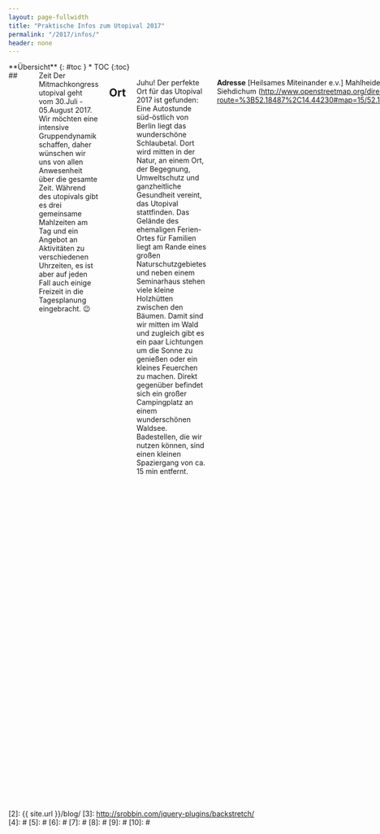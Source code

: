 ```yaml
---
layout: page-fullwidth
title: "Praktische Infos zum Utopival 2017"
permalink: "/2017/infos/"
header: none
---
```

<div class="row">
<div class="medium-4 medium-push-8 columns" markdown="1">
<div class="panel radius" markdown="1">
**Übersicht**
{: #toc }
*  TOC
{:toc}
</div>
</div><!-- /.medium-4.columns -->



<div class="medium-8 medium-pull-4 columns" markdown="1">
## <i class="fa fa-clock-o"></i> Zeit
Der Mitmachkongress utopival geht vom 30.Juli - 05.August 2017. Wir möchten eine intensive Gruppendynamik schaffen, daher wünschen wir uns von allen Anwesenheit über die gesamte Zeit. Während des utopivals gibt es drei gemeinsame Mahlzeiten am Tag und ein Angebot an Aktivitäten zu verschiedenen Uhrzeiten, es ist aber auf jeden Fall auch einige Freizeit in die Tagesplanung eingebracht. 😉

## <i class="fa fa-location-arrow"></i> Ort
Juhu! Der perfekte Ort für das Utopival 2017 ist gefunden: Eine Autostunde süd-östlich von Berlin liegt das wunderschöne Schlaubetal. Dort wird mitten in der Natur, an einem Ort, der Begegnung, Umweltschutz und ganzheitliche Gesundheit vereint, das Utopival stattfinden. Das Gelände des ehemaligen Ferien-Ortes für Familien liegt am Rande eines großen Naturschutzgebietes und neben einem Seminarhaus stehen viele kleine Holzhütten zwischen den Bäumen. Damit sind wir mitten im Wald und zugleich gibt es ein paar Lichtungen um die Sonne zu genießen oder ein kleines Feuerchen zu machen. Direkt gegenüber befindet sich ein großer Campingplatz an einem wunderschönen Waldsee. Badestellen, die wir nutzen können, sind einen kleinen Spaziergang von ca. 15 min entfernt.

**Adresse**
[Heilsames Miteinander e.v.]
Mahlheide 1, 15890 Siehdichum
(http://www.openstreetmap.org/directions?route=%3B52.18487%2C14.44230#map=15/52.1864/14.4423)

### Anfahrt

####Trampen
Wenn du trampst, kannst du über den Berliner Ring(A10)  westlich auf die A12 fahren und an der Ausfahrt 7 "Müllrose" aussteigen und der L37 bis Mixdorf oder Schernsdorf zu folgen. In Mixdorf links Richtung Schernsdorf abbiegen - es sind noch ca. 3,4km. Wenn du über Schernsdorf kommst, biegst du dort rechts ab, es sind noch 1,8km.

####Bahn
Mit der Bahn fährst du mit dem RE1 bis Frankfurt(Oder) und anschließend mit dem NEB Richtung Königs Wusterhausen bis Mixdorf. Anschließend ist ein Fußweg von ca. 1km bis ins Dorf. Dort fährt der A400-Bus 3 (!) Mal sonntäglich bis "Siehdichum, Schernsdorf Schervenzsee".
Abfahrtzeiten in Mixdorf, Dorf sind: 10.40 Uhr, 15.27 Uhr, 17.27 Uhr.
Wenn du fit zu Fuße bist, sind es noch 3,4km bis zum Ort, folge der Straße Richtung Schernsdorf.
Am Vormittag ist auch eine Anreise über Mixdorf möglich. Bei deiner Suche kannst du "Siehdichum, Schernsdorf Schervenzsee" eingeben.
Bildet Bahngemeinschaften und teilt euch ein Berlin Brandenburg-Ticket (29 Euro durch Anzahl der Personen, gilt für bis zu 5 Personen). Das Ticket gilt auch im Bus.

## <i class="fa fa-bed"></i> Unterbringung
Wir werden mit unseren Zelten versteckt unter den vielen Bäumen auf dem weichen Waldboden ein kleines Wald-Dorf der Utopie errichten. Menschen, die aus irgendeinem Grund nicht Zelten können oder wollen, können sich bei uns gerne melden. Dann werden wir versuchen ein-zwei Schlaflager in den Hütten einzurichten.

<img src="/images/zelte.jpg" alt="">

## <i class="fa fa-spoon"></i> Verpflegung
Mit Stolz können wir hier schreiben: Für sämtliche Teilnehmenden gibt es für die volle Zeit des Kongresses geldfreie, vegane Vollverpflegung! Wir bereiten gemeinsam drei Mahlzeiten am Tag, in denen auch auf Allergien, Unverträglichkeiten und besondere Wünsche konkret Rücksicht genommen werden kann. Die Mahlzeiten für 6 Tage für 130 Menschen werden sich zusammenstellen aus geretteten und gespendeten, großteils biologischen Lebensmitteln, die wir mit Mühe und Liebe über Monate zusammenorganisieren und bei deren Zubereitung vor Ort unsere Köch*innen von allen Teilnehmenden unterstützt werden.
Das gemeinsame Kochen und Schnibbeln ist einer der wichtigen Mitmachaspekte dieses Mitmachkongresses und fördert neben dem Gruppengefühl auch die Wertschätzung für die luxuriösen Köstlichkeiten, die wir genießen werden – und macht außerdem einfach Spaß! Die besten Gespräche sind bis jetzt fast immer beim Schnibbeln entstanden 😀

<img src="/images/mampf.jpg" style="height:300px">

## <i class="fa fa-shower"></i> Sanitäre Anlagen
Es wird richtig luxuriöse Kompost-Toiletten modernster Bauweise geben. Außerdem haben wir ein paar Außenduschen, die uns bei Sonnenschein vermutlich sogar mit warmen Wasser verwöhnen können und der See ist wie eine riesige Badewanne für alle. Da das Wasser direkt in den Waldboden fließt haben wir die dringende Bitte an alle AUSSCHLIESSLICH (!) ökologisch abbaubares Shampoo und Duschgel oder ökologisch abbaubare Seife, sowie Zahnpasta zu verwenden!

## <i class="fa fa-fire"></i> Feuer
Aufgrund des sehr trockenen Waldbodens, all den Bäumen und der höchsten Waldbrandstufe müssen wir mit offenem Feuer sehr sehr vorsichtig sein. Dennoch wird es eine gut abgesicherte Feuerstelle geben, an der wir unsere Gitarren und Liederbücher auspacken oder uns einfach nur von den magischen Flammen verzaubern lassen können. Abseits von gekennzeichneten Stellen wollen wir jedoch das Brandrisiko eindämmen und deswegen auf Kerzen, Fackeln, Feuerpois, Zigaretten, … verzichten. Wir bitten alle sich daran unbedingt zu halten.
Jedoch dürfen sehr gern alle Arten von elektrischem Licht mitgebracht werden (Lichtpois, LED-Lämpchen, Taschenlampen...)

## Tiere
Falls du nicht-menschliche Begleiter*innen hast, die nicht Zuhause bleiben können, wäre es wichtig uns darüber zu informieren. Es gibt bereits zwei andere Hunde auf dem Gelände und wir werden versuchen Orte und Möglichkeiten zu finden mit denen sich alle wohlfühlen und wir niemanden ausschließen müssen.

## Drogenfrei
Wir wollen während dieser sechs Tage unseren Fokus auf intensiven zwischenmenschlichen Austausch und auf gemeinsame Erfahrungen legen und möchten dafür auf dem Gelände einen möglichst drogenfreien Raum schaffen, in dem sich keine durch Drogen bedingten Barrieren für Menschen ergeben. Es geht dabei auch um ein Gefühl der Sicherheit und Echtheit, welches durch Drogen in vielen Kontexten eingeschränkt werden kann. Kaffee, Tee, Schokolade, Zucker oder Ähnliches schließen wir da nicht mit ein, und falls du rauchen oder ein Bier trinken willst, darfst du das auch, aber dann bitte einfach außerhalb des Geländes. Oder vielleicht ist es ja sogar interessant dich an diesen sechs Tagen ganz davon zu lösen?
Wir hoffen auf dein Verständnis!

## Technische Geräte
Du bist eingeladen, für die Zeit des utopivals alle technischen Geräte zu pausieren und sofern du dich wohl damit fühlst alle nicht benötigten Handys, Laptops, Smartphones, Tabletts, Kameras und was es noch alles gibt zuhause zu lassen. Der Empfang ist sowieso nicht so gut und es taucht sich viel schöner in eine utopival Blase ein, wenn du nicht zur Hälfte in der 'Außenwelt' steckst. 😉
Wertgegenstände können bei uns im Teamraum eingeschlossen werden.

## Kinder
Liebe Eltern und Kinder, das utopival ist als Ort und Event für alle Altersstufen offen und wir freuen uns sehr auf alle. Tragt gerne eure Fragen, Bedürfnisse und Wünsche an uns heran!

## Awareness
Es wird auf dem utopival ein Awarenessteam geben.
Unter Awareness verstehen wir ein machtkritisches Bewusstsein für die eigene Position sowie ein Bewusstsein dafür, in zu verändernden und veränderbaren Strukturen zu stecken – In welchen Situationen bin ich selbst privilegiert und wie kann ich das vielleicht ändern? Unsere gesellschaftliche Position wird von strukturellen Machtverhältnissen mitbestimmt. Menschen, die gesellschaftlich privilegiert sind, haben es häufig(!) leichter; andere, die öfter Diskriminierung erleben, haben es häufig(!) schwerer. Die unterschiedliche Positioniertheit muss sichtbar gemacht werden, wenn eine Veranstaltung möglichst angenehm für alle Beteiligten ablaufen soll. Awareness versucht, das Bewusstsein für individuelle und strukturelle Ungleichheiten zu schärfen und produktiv mit diesen umzugehen. Awareness-Arbeit hat also das Ziel, mit und für alle Beteiligten diskriminierungsfreie(re) und somit sozial-gerechtere Räume herzustellen.
Awareness ist für uns außerdem eine Voraussetzung für den eigenen Handlungsspielraum: Erst wenn ich mir über etwas bewusst bin, kann ich ein Problem beheben. Konkret bedeutet das für uns auch, Achtsamkeit und Zuhören bei Bedürfnissen anderer auf dem utopival zu fördern. Achtsamkeit kann im direkten Austausch stattfinden. Du kannst Dich selbst fragen, was Du brauchst, um Dich wohl zu fühlen. Sich über eigene Bedürfnisse bewusst zu werden und diese transparent zu kommunizieren, kann ein erster Schritt sein.
Wir freuen uns darauf mit euch gemeinsam auf dem utopival eine angenehme Atmosphäre zu schaffen, in der sich Jede*r wohlfühlen kann! 🙂

## Eigene Haftung
Die Teilnahme am utopival findet auf rechtlicher Ebene auf eigene Verantwortung statt, wir vom Orgateam können nicht haften.

## Mitbringliste
- Zelt und/oder Hängematte, Schlafsack, Isomatte
- Stirnlampe oder Taschenlampe
- Kerzen
- Trinkflaschen
- Teller/Schüsseln (Ein bisschen was haben wir auch da, falls es wer vergisst)
- warme und regenfeste Kleidung für alle Fälle
- Handtuch, Badesachen

#### wobei wir noch eure Hilfe brauchen
- erste Hilfe Material
- bitte jede\*r eine Rolle Toilettenpapier
- bitte jede\*r ein paar Müllsäcke (gelber Sack)

#### Außerdem gerne
- Jonglagezeug
- Musikinstrumente
- Slacklines
- Yogamatte
- Kinderschminke, Henna, Knüpfbändchen o.ä.
- Zu Verschenkendes für die Verschenke-Ecke
- "aufbereitetes Wissen" (wenn ihr euer Shampoo selber macht: Rezept dazu, etc.)
- Deko fürs Gelände
- Insektenspray
- Bücher zum gegenseitigen vorlesen und drüber diskutieren
- Beitragidee für Open Stages (Texte, Gedichte, Geschichten, Lieder...)
- Fragen zu denen ihr euch austauschen wollt
- Fantastische Laune, Ideen und alles, was du sonst noch so zum Wohlfühlen brauchst

#### Was gern zuhause bleiben darf
- Nicht-ökologisches Duschgel und Shampoo
- Technische Geräte aller Art und Drogen, sofern du Lust hast in dieser Woche frei davon zu sein (und wenn dann 'körpereigenen Rausch' zu erleben)
- Gedanken an zu erledigende Hausarbeiten, Jobgespräche, To-Do-Listen für die kommende Woche oder überquellende Planer... 😉

</div><!-- /.medium-8.columns -->
</div><!-- /.row -->




 [1]: http://kramdown.gettalong.org/converter/html.html#toc
 [2]: {{ site.url }}/blog/
 [3]: http://srobbin.com/jquery-plugins/backstretch/
 [4]: #
 [5]: #
 [6]: #
 [7]: #
 [8]: #
 [9]: #
 [10]: #

